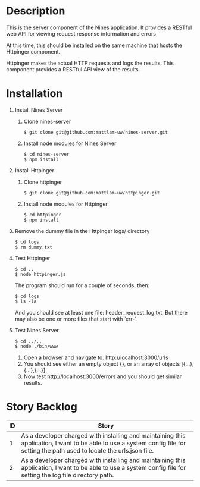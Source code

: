 # Description
This is the server component of the Nines application. It provides a RESTful web API for viewing request response information and errors

At this time, this should be installed on the same machine that hosts the Httpinger component.

Httpinger makes the actual HTTP requests and logs the results. This component provides a RESTful API view of the results.

# Installation

1. Install Nines Server
    1. Clone nines-server
        
        ```
        $ git clone git@github.com:mattlam-uw/nines-server.git
        ```
        
    2. Install node modules for Nines Server
        
        ```
        $ cd nines-server
        $ npm install
        ```
        
2. Install Httpinger
    1. Clone httpinger
        
        ```
        $ git clone git@github.com:mattlam-uw/httpinger.git
        ```
        
    2. Install node modules for Httpinger
        
        ```
        $ cd httpinger
        $ npm install
        ```
        
3. Remove the dummy file in the Httpinger logs/ directory
    
    ```
    $ cd logs
    $ rm dummy.txt
    ```
    
4. Test Httpinger
    
    ```
    $ cd ..
    $ node httpinger.js
    ```
    
    The program should run for a couple of seconds, then:
    
    ```
    $ cd logs
    $ ls -la
    ```
    
    And you should see at least one file: header_request_log.txt. But there may also be one or more files that start with ‘err-‘.
5. Test Nines Server
    
    ```
    $ cd ../..
    $ node ./bin/www
    ```
    
    1. Open a browser and navigate to: http://localhost:3000/urls
    2. You should see either an empty object {}, or an array of objects [{…},{…},{…}]
    3. Now test http://localhost:3000/errors and you should get similar results.
	
# Story Backlog
| ID  | Story |
| --- | ----- |
| 1 | As a developer charged with installing and maintaining this application, I want to be able to use a system config file for setting the path used to locate the urls.json file. |
| 2 | As a developer charged with installing and maintaining this application, I want to be able to use a system config file for setting the log file directory path. |

